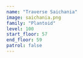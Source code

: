 ```yaml
---
name: "Traverse Saichania"
image: saichania.png
family: "Plantoid"
level: 100
start_floor: 57
end_floor: 59
patrol: false
---
```

